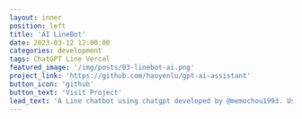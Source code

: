 ```yaml
---
layout: inner
position: left
title: 'AI LineBot'
date: 2023-03-12 12:00:00
categories: development
tags: ChatGPT Line Vercel
featured_image: '/img/posts/03-linebot-ai.png'
project_link: 'https://github.com/haoyenlu/gpt-ai-assistant'
button_icon: 'github'
button_text: 'Visit Project'
lead_text: 'A Line chatbot using chatgpt developed by @memochou1993. Use the QR code to access the linebot.'
---
```

